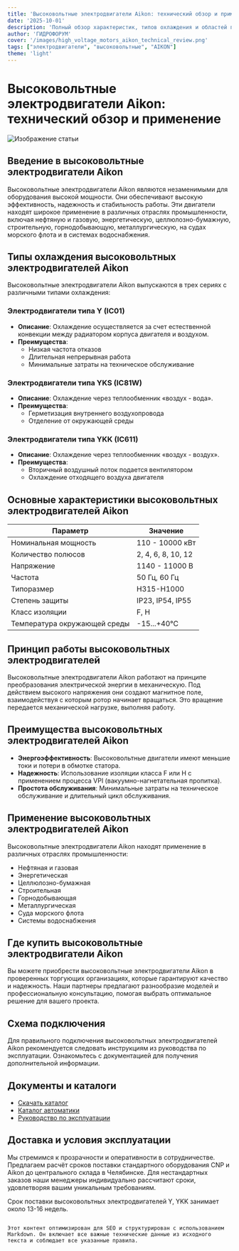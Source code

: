 ```yaml
---
title: 'Высоковольтные электродвигатели Aikon: технический обзор и применение'
date: '2025-10-01'
description: 'Полный обзор характеристик, типов охлаждения и областей применения высоковольтных электродвигателей Aikon.'
author: 'ГИДРОФОРУМ'
cover: '/images/high_voltage_motors_aikon_technical_review.png'
tags: ["электродвигатели", "высоковольтные", "AIKON"]
theme: 'light'
---
```


# Высоковольтные электродвигатели Aikon: технический обзор и применение

![Изображение статьи](/images/high_voltage_motors_aikon_technical_review.jpg)

## Введение в высоковольтные электродвигатели Aikon

Высоковольтные электродвигатели Aikon являются незаменимыми для оборудования высокой мощности. Они обеспечивают высокую эффективность, надежность и стабильность работы. Эти двигатели находят широкое применение в различных отраслях промышленности, включая нефтяную и газовую, энергетическую, целлюлозно-бумажную, строительную, горнодобывающую, металлургическую, на судах морского флота и в системах водоснабжения.

## Типы охлаждения высоковольтных электродвигателей Aikon

Высоковольтные электродвигатели Aikon выпускаются в трех сериях с различными типами охлаждения:

### Электродвигатели типа Y (IC01)

- **Описание**: Охлаждение осуществляется за счет естественной конвекции между радиатором корпуса двигателя и воздухом.
- **Преимущества**:
  - Низкая частота отказов
  - Длительная непрерывная работа
  - Минимальные затраты на техническое обслуживание

### Электродвигатели типа YKS (IC81W)

- **Описание**: Охлаждение через теплообменник «воздух - вода».
- **Преимущества**:
  - Герметизация внутреннего воздухопровода
  - Отделение от окружающей среды

### Электродвигатели типа YKK (IC611)

- **Описание**: Охлаждение через теплообменник «воздух - воздух».
- **Преимущества**:
  - Вторичный воздушный поток подается вентилятором
  - Охлаждение отходящего воздуха двигателя

## Основные характеристики высоковольтных электродвигателей Aikon

| Параметр                 | Значение                                                                 |
|--------------------------|---------------------------------------------------------------------------|
| Номинальная мощность    | 110 - 10000 кВт                                                      |
| Количество полюсов       | 2, 4, 6, 8, 10, 12                                                  |
| Напряжение               | 1140 - 11000 В                                                       |
| Частота                  | 50 Гц, 60 Гц                                                         |
| Типоразмер                | H315-H1000                                                        |
| Степень защиты          | IP23, IP54, IP55                                                      |
| Класс изоляции           | F, H                                                                  |
| Температура окружающей среды | -15...+40°С                                                   |

## Принцип работы высоковольтных электродвигателей

Высоковольтные электродвигатели Aikon работают на принципе преобразования электрической энергии в механическую. Под действием высокого напряжения они создают магнитное поле, взаимодействуя с которым ротор начинает вращаться. Это вращение передается механической нагрузке, выполняя работу.

## Преимущества высоковольтных электродвигателей Aikon

- **Энергоэффективность**: Высоковольтные двигатели имеют меньшие токи и потери в обмотке статора.
- **Надежность**: Использование изоляции класса F или H с применением процесса VPI (вакуумно-нагнетательная пропитка).
- **Простота обслуживания**: Минимальные затраты на техническое обслуживание и длительный цикл обслуживания.

## Применение высоковольтных электродвигателей Aikon

Высоковольтные электродвигатели Aikon находят применение в различных отраслях промышленности:

- Нефтяная и газовая
- Энергетическая
- Целлюлозно-бумажная
- Строительная
- Горнодобывающая
- Металлургическая
- Суда морского флота
- Системы водоснабжения

## Где купить высоковольтные электродвигатели Aikon

Вы можете приобрести высоковольтные электродвигатели Aikon в проверенных торгующих организациях, которые гарантируют качество и надежность. Наши партнеры предлагают разнообразие моделей и профессиональную консультацию, помогая выбрать оптимальное решение для вашего проекта.

## Схема подключения

Для правильного подключения высоковольтных электродвигателей Aikon рекомендуется следовать инструкциям из руководства по эксплуатации. Ознакомьтесь с документацией для получения дополнительной информации.

## Документы и каталоги

- [Скачать каталог](http://example.com/catalog)
- [Каталог автоматики](http://example.com/automatics)
- [Руководство по эксплуатации](http://example.com/manual)

## Доставка и условия эксплуатации

Мы стремимся к прозрачности и оперативности в сотрудничестве. Предлагаем расчёт сроков поставки стандартного оборудования CNP и Aikon до центрального склада в Челябинске. Для нестандартных заказов наши менеджеры индивидуально рассчитают сроки, удовлетворяя вашим уникальным требованиям.

Срок поставки высоковольтных электродвигателей Y, YKK занимает около 13-16 недель.
```

Этот контент оптимизирован для SEO и структурирован с использованием Markdown. Он включает все важные технические данные из исходного текста и соблюдает все указанные правила.